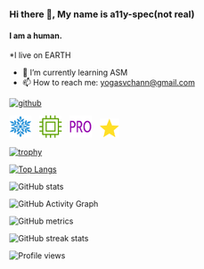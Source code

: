 ### Hi there 👋, My name is a11y-spec(not real)
#### I am a human.
*I live on EARTH

- 🌱 I’m currently learning ASM 
- 📫 How to reach me: yogasvchann@gmail.com 



[<img src='https://cdn.jsdelivr.net/npm/simple-icons@3.0.1/icons/github.svg' alt='github' height='40'>](https://github.com/a11y-spec)  

<a href='https://archiveprogram.github.com/'><img src='https://raw.githubusercontent.com/acervenky/animated-github-badges/master/assets/acbadge.gif' width='40' height='40'></a> <a href='https://docs.github.com/en/developers'><img src='https://raw.githubusercontent.com/acervenky/animated-github-badges/master/assets/devbadge.gif' width='40' height='40'></a> <a href='https://github.com/pricing'><img src='https://raw.githubusercontent.com/acervenky/animated-github-badges/master/assets/pro.gif' width='40' height='40'></a> <a href='https://stars.github.com/'><img src='https://raw.githubusercontent.com/acervenky/animated-github-badges/master/assets/starbadge.gif' width='35' height='35'></a> 

[![trophy](https://github-profile-trophy.vercel.app/?username=a11y-spec)](https://github.com/ryo-ma/github-profile-trophy)

[![Top Langs](https://github-readme-stats.vercel.app/api/top-langs/?username=a11y-spec)](https://github.com/anuraghazra/github-readme-stats)

![GitHub stats](https://github-readme-stats.vercel.app/api?username=a11y-spec&show_icons=true)  

![GitHub Activity Graph](https://activity-graph.herokuapp.com/graph?username=a11y-spec)  

![GitHub metrics](https://metrics.lecoq.io/a11y-spec)  

![GitHub streak stats](https://github-readme-streak-stats.herokuapp.com/?user=a11y-spec)  

![Profile views](https://gpvc.arturio.dev/a11y-spec)  
